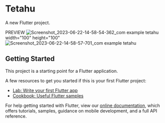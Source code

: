 # Tetahu

A new Flutter project.

PREVIEW
![Screenshot_2023-06-22-14-58-54-362_com example tetahu](https://github.com/WiraTY/Tetahu/assets/108583774/12fbeb61-aefc-43b1-9b4e-22d42a1d2830) width="100" height="100"
![Screenshot_2023-06-22-14-58-57-701_com example tetahu](https://github.com/WiraTY/Tetahu/assets/108583774/ce69778e-2286-4496-8bc3-59bb7c47cbe8)



## Getting Started

This project is a starting point for a Flutter application.

A few resources to get you started if this is your first Flutter project:

- [Lab: Write your first Flutter app](https://flutter.dev/docs/get-started/codelab)
- [Cookbook: Useful Flutter samples](https://flutter.dev/docs/cookbook)

For help getting started with Flutter, view our
[online documentation](https://flutter.dev/docs), which offers tutorials,
samples, guidance on mobile development, and a full API reference.
